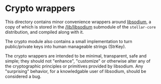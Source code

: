 # Crypto wrappers

This directory contains minor convenience wrappers around
[libsodium](http://libsodium.org), a copy of which is stored in the
[/lib/libsodium](/../../../libsodium) submodule of the `stellar-core`
distribution, and compiled along with it.

The crypto module also contains a small implementation to turn public/private
keys into human manageable strings (StrKey).

The crypto wrappers are intended to be minimal, transparent, safe and simple;
they should not "enhance", "customize" or otherwise alter any of the
cryptographic principles or primitives provided by libsodium. Any "surprising"
behavior, for a knowledgable user of libsodium, should be considered a bug.
